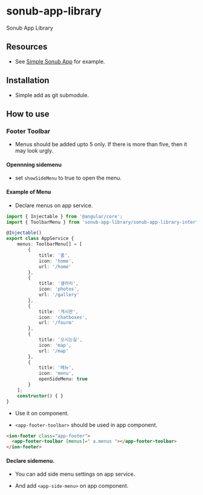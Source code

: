 # sonub-app-library

Sonub App Library

## Resources

* See [Simple Sonub App](https://github.com/thruthesky/simple-sonub-app) for example.

## Installation

* Simple add as git submodule.

## How to use

### Footer Toolbar

* Menus should be added upto 5 only. If there is more than five, then it may look urgly.

#### Opennning sidemenu

* set `showSideMenu` to true to open the menu.

#### Example of Menu

* Declare menus on app service.

```` ts
import { Injectable } from '@angular/core';
import { ToolbarMenu } from 'sonub-app-library/sonub-app-library-interfaces';

@Injectable()
export class AppService {
    menus: ToolbarMenu[] = [
        {
            title: '홈',
            icon: 'home',
            url: '/home'
        },
        {
            title: '갤러리',
            icon: 'photos',
            url: '/gallery'
        },
        {
            title: '게시판',
            icon: 'chatboxes',
            url: '/fourm'
        },
        {
            title: '오시는길',
            icon: 'map',
            url: '/map'
        },
        {
            title: '메뉴',
            icon: 'menu',
            openSideMenu: true
        }
    ];
    constructor() { }
}
````

* Use it on component.

* `<app-footer-toolbar>` should be used in app component.

```` html
<ion-footer class="app-footer">
  <app-footer-toolbar [menus]=" a.menus "></app-footer-toolbar>
</ion-footer>
````

#### Declare sidemenu.

* You can add side menu settings on app service.

* And add `<app-side-menu>` on app component.
